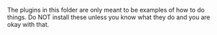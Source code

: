 The plugins in this folder are only meant to be examples of how to do
things. Do NOT install these unless you know what they do and you are okay with
that.
